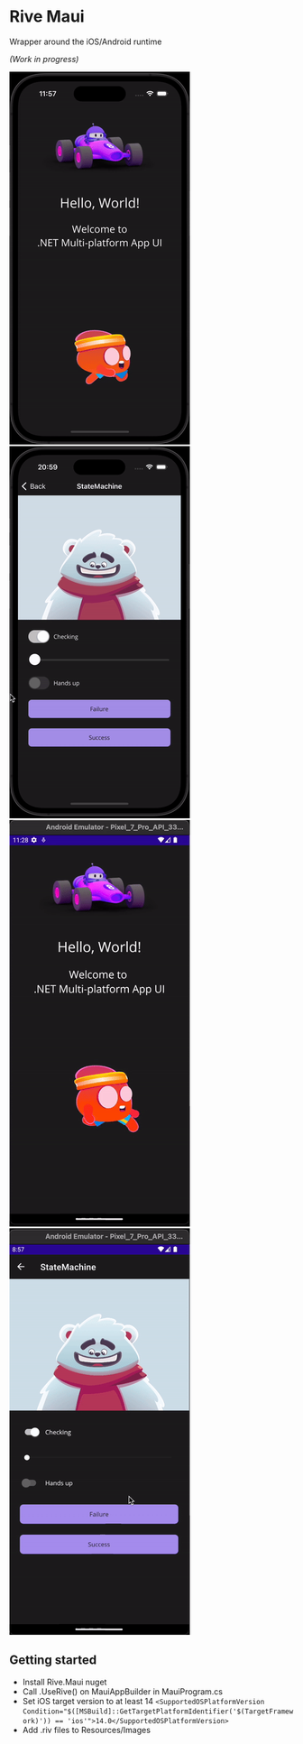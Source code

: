 # Rive Maui

Wrapper around the iOS/Android runtime

_(Work in progress)_

<img src="./ios.gif" width="320"> <img src="./ios2.gif" width="320">
<br>
<img src="./android.gif" width="320"> <img src="./android2.gif" width="320">


## Getting started
- Install Rive.Maui nuget
- Call .UseRive() on MauiAppBuilder in MauiProgram.cs
- Set iOS target version to at least 14 `<SupportedOSPlatformVersion Condition="$([MSBuild]::GetTargetPlatformIdentifier('$(TargetFramework)')) == 'ios'">14.0</SupportedOSPlatformVersion>`
- Add .riv files to Resources/Images